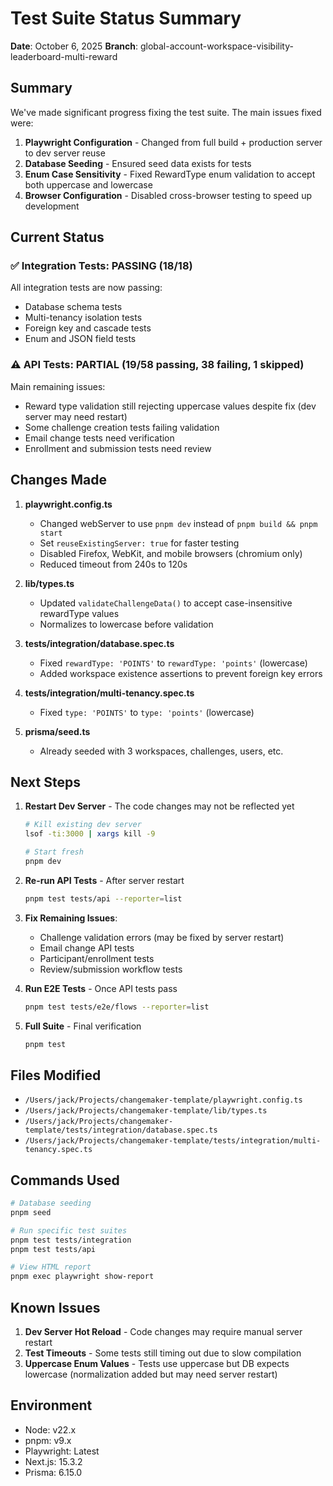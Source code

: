# Test Suite Status Summary

**Date**: October 6, 2025
**Branch**: global-account-workspace-visibility-leaderboard-multi-reward

## Summary

We've made significant progress fixing the test suite. The main issues fixed were:

1. **Playwright Configuration** - Changed from full build + production server to dev server reuse
2. **Database Seeding** - Ensured seed data exists for tests
3. **Enum Case Sensitivity** - Fixed RewardType enum validation to accept both uppercase and lowercase
4. **Browser Configuration** - Disabled cross-browser testing to speed up development

## Current Status

### ✅ Integration Tests: PASSING (18/18)
All integration tests are now passing:
- Database schema tests
- Multi-tenancy isolation tests
- Foreign key and cascade tests
- Enum and JSON field tests

### ⚠️ API Tests: PARTIAL (19/58 passing, 38 failing, 1 skipped)
Main remaining issues:
- Reward type validation still rejecting uppercase values despite fix (dev server may need restart)
- Some challenge creation tests failing validation
- Email change tests need verification
- Enrollment and submission tests need review

## Changes Made

1. **playwright.config.ts**
   - Changed webServer to use `pnpm dev` instead of `pnpm build && pnpm start`
   - Set `reuseExistingServer: true` for faster testing
   - Disabled Firefox, WebKit, and mobile browsers (chromium only)
   - Reduced timeout from 240s to 120s

2. **lib/types.ts**
   - Updated `validateChallengeData()` to accept case-insensitive rewardType values
   - Normalizes to lowercase before validation

3. **tests/integration/database.spec.ts**
   - Fixed `rewardType: 'POINTS'` to `rewardType: 'points'` (lowercase)
   - Added workspace existence assertions to prevent foreign key errors

4. **tests/integration/multi-tenancy.spec.ts**
   - Fixed `type: 'POINTS'` to `type: 'points'` (lowercase)

5. **prisma/seed.ts**
   - Already seeded with 3 workspaces, challenges, users, etc.

## Next Steps

1. **Restart Dev Server** - The code changes may not be reflected yet
   ```bash
   # Kill existing dev server
   lsof -ti:3000 | xargs kill -9
   
   # Start fresh
   pnpm dev
   ```

2. **Re-run API Tests** - After server restart
   ```bash
   pnpm test tests/api --reporter=list
   ```

3. **Fix Remaining Issues**:
   - Challenge validation errors (may be fixed by server restart)
   - Email change API tests
   - Participant/enrollment tests
   - Review/submission workflow tests

4. **Run E2E Tests** - Once API tests pass
   ```bash
   pnpm test tests/e2e/flows --reporter=list
   ```

5. **Full Suite** - Final verification
   ```bash
   pnpm test
   ```

## Files Modified

- `/Users/jack/Projects/changemaker-template/playwright.config.ts`
- `/Users/jack/Projects/changemaker-template/lib/types.ts`
- `/Users/jack/Projects/changemaker-template/tests/integration/database.spec.ts`
- `/Users/jack/Projects/changemaker-template/tests/integration/multi-tenancy.spec.ts`

## Commands Used

```bash
# Database seeding
pnpm seed

# Run specific test suites
pnpm test tests/integration
pnpm test tests/api

# View HTML report
pnpm exec playwright show-report
```

## Known Issues

1. **Dev Server Hot Reload** - Code changes may require manual server restart
2. **Test Timeouts** - Some tests still timing out due to slow compilation
3. **Uppercase Enum Values** - Tests use uppercase but DB expects lowercase (normalization added but may need server restart)

## Environment

- Node: v22.x
- pnpm: v9.x
- Playwright: Latest
- Next.js: 15.3.2
- Prisma: 6.15.0
